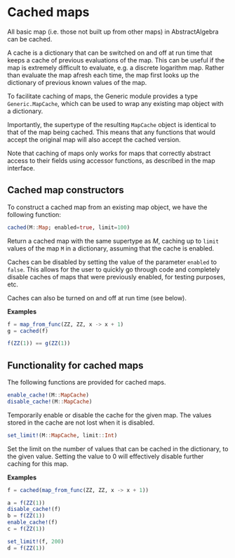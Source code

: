 # Cached maps

All basic map (i.e. those not built up from other maps) in AbstractAlgebra can be
cached.

A cache is a dictionary that can be switched on and off at run time that keeps a cache
of previous evaluations of the map. This can be useful if the map is extremely difficult
to evaluate, e.g. a discrete logarithm map. Rather than evaluate the map afresh each
time, the map first looks up the dictionary of previous known values of the map.

To facilitate caching of maps, the Generic module provides a type `Generic.MapCache`,
which can be used to wrap any existing map object with a dictionary.

Importantly, the supertype of the resulting `MapCache` object is identical to that of
the map being cached. This means that any functions that would accept the original
map will also accept the cached version.

Note that caching of maps only works for maps that correctly abstract access to their
fields using accessor functions, as described in the map interface.

## Cached map constructors

To construct a cached map from an existing map object, we have the following function:

```julia
cached(M::Map; enabled=true, limit=100)
```

Return a cached map with the same supertype as $M$, caching up to `limit` values of the
map `M` in a dictionary, assuming that the cache is enabled.

Caches can be disabled by setting the value of the parameter `enabled` to `false`. This
allows for the user to quickly go through code and completely disable caches of maps that
were previously enabled, for testing purposes, etc.

Caches can also be turned on and off at run time (see below).

**Examples**

```julia
f = map_from_func(ZZ, ZZ, x -> x + 1)
g = cached(f)

f(ZZ(1)) == g(ZZ(1))
```

## Functionality for cached maps

The following functions are provided for cached maps.

```julia
enable_cache!(M::MapCache)
disable_cache!(M::MapCache)
```

Temporarily enable or disable the cache for the given map. The values stored in the cache
are not lost when it is disabled.

```julia
set_limit!(M::MapCache, limit::Int)
```

Set the limit on the number of values that can be cached in the dictionary, to the given
value. Setting the value to 0 will effectively disable further caching for this map.

**Examples**

```julia
f = cached(map_from_func(ZZ, ZZ, x -> x + 1))

a = f(ZZ(1))
disable_cache!(f)
b = f(ZZ(1))
enable_cache!(f)
c = f(ZZ(1))

set_limit!(f, 200)
d = f(ZZ(1))
```


